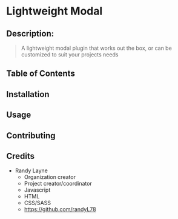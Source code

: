 # Lightweight Modal

## Description:
> A lightweight modal plugin that works out the box, or can be customized to suit your projects needs

## Table of Contents

## Installation

## Usage

## Contributing

## Credits
* Randy Layne 
  * Organization creator
  * Project creator/coordinator
  * Javascript
  * HTML
  * CSS/SASS
  * https://github.com/randyL78
